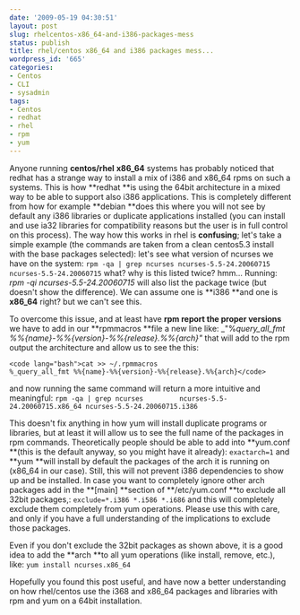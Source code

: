 ```yaml
---
date: '2009-05-19 04:30:51'
layout: post
slug: rhelcentos-x86_64-and-i386-packages-mess
status: publish
title: rhel/centos x86_64 and i386 packages mess...
wordpress_id: '665'
categories:
- Centos
- CLI
- sysadmin
tags:
- Centos
- redhat
- rhel
- rpm
- yum
---
```


Anyone running **centos/rhel** **x86_64** systems has probably noticed that redhat has a strange way to install a mix of i386 and x86_64 rpms on such a systems. This is how **redhat **is using the 64bit architecture in a mixed way to be able to support also i386 applications. This is completely different from how for example **debian **does this where you will not see by default any i386 libraries or duplicate applications installed (you can install and use ia32 libraries for compatibility reasons but the user is in full control on this process). The way how this works in rhel is **confusing**; let's take a simple example (the commands are taken from a clean centos5.3 install with the base packages selected): let's see what version of ncurses we have on the system:
`rpm -qa | grep ncurses
ncurses-5.5-24.20060715
ncurses-5.5-24.20060715`
what? why is this listed twice? hmm... Running: _rpm -qi ncurses-5.5-24.20060715_ will also list the package twice (but doesn't show the difference). We can assume one is **i386 **and one is **x86_64** right? but we can't see this.

To overcome this issue, and at least have **rpm report the proper versions** we have to add in our **rpmmacros **file a new line like: _"%_query_all_fmt %%{name}-%%{version}-%%{release}.%%{arch}"_ that will add to the rpm output the architecture and allow us to see the this:

    
    <code lang="bash">cat >> ~/.rpmmacros
    %_query_all_fmt %%{name}-%%{version}-%%{release}.%%{arch}</code>


and now running the same command will return a more intuitive and meaningful:
`rpm -qa | grep ncurses        
ncurses-5.5-24.20060715.x86_64
ncurses-5.5-24.20060715.i386`

This doesn't fix anything in how yum will install duplicate programs or libraries, but at least it will allow us to see the full name of the packages in rpm commands. Theoretically people should be able to add into **yum.conf **(this is the default anyway, so you might have it already):
`exactarch=1`
and **yum **will install by default the packages of the arch it is running on (x86_64 in our case). Still, this will not prevent i386 dependencies to show up and be installed. In case you want to completely ignore other arch packages add in the **[main] **section of **/etc/yum.conf **to exclude all 32bit packages,:
`exclude=*.i386 *.i586 *.i686`
and this will completely exclude them completely from yum operations. Please use this with care, and only if you have a full understanding of the implications to exclude those packages.

Even if you don't exclude the 32bit packages as shown above, it is a good idea to add the **arch **to all yum operations (like install, remove, etc.), like:
`yum install ncurses.x86_64`

Hopefully you found this post useful, and have now a better understanding on how rhel/centos use the i368 and x86_64 packages and libraries with rpm and yum on a 64bit installation.
